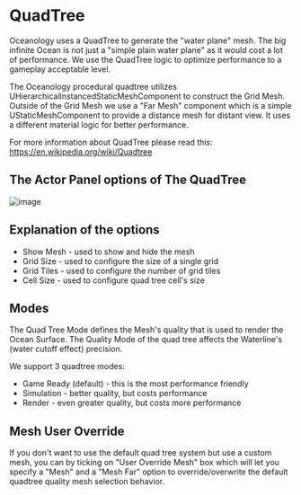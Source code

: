 # QuadTree
Oceanology uses a QuadTree to generate the "water plane" mesh. The big infinite Ocean is not just a "simple plain water plane" as it would cost a lot of performance. We use the QuadTree logic to optimize performance to a gameplay acceptable level.

The Oceanology procedural quadtree utilizes UHierarchicalInstancedStaticMeshComponent to construct the Grid Mesh. Outside of the Grid Mesh we use a "Far Mesh" component which is a simple UStaticMeshComponent to provide a distance mesh for distant view. It uses a different material logic for better performance.

For more information about QuadTree please read this: https://en.wikipedia.org/wiki/Quadtree

## The Actor Panel options of The QuadTree
![image](https://github.com/Galidar/Oceanology/assets/6297275/bd71e2c9-0016-456e-baaa-7fb67bcd6864)


## Explanation of the options
* Show Mesh - used to show and hide the mesh
* Grid Size - used to configure the size of a single grid
* Grid Tiles - used to configure the number of grid tiles
* Cell Size - used to configure quad tree cell's size

## Modes
The Quad Tree Mode defines the Mesh's quality that is used to render the Ocean Surface.
The Quality Mode of the quad tree affects the Waterline's (water cutoff effect) precision.

We support 3 quadtree modes:
* Game Ready (default) - this is the most performance friendly 
* Simulation - better quality, but costs performance
* Render - even greater quality, but costs more performance

## Mesh User Override
If you don't want to use the default quad tree system but use a custom mesh, you can by ticking on "User Override Mesh" box which will let you specify a "Mesh" and a "Mesh Far" option to override/overwrite the default quadtree quality mesh selection behavior.